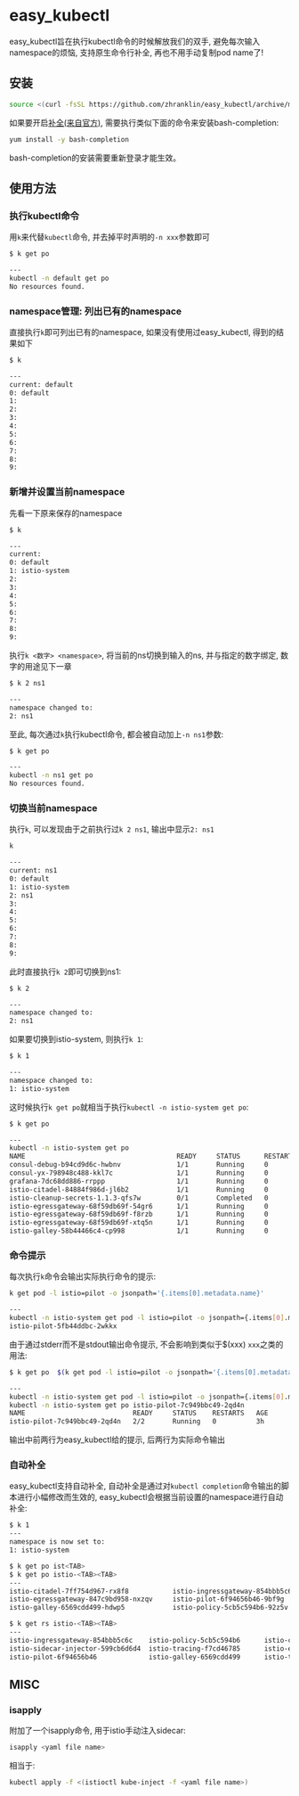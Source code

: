# easy_kubectl
easy_kubectl旨在执行kubectl命令的时候解放我们的双手, 避免每次输入namespace的烦恼, 支持原生命令行补全, 再也不用手动复制pod name了!

## 安装
```bash
source <(curl -fsSL https://github.com/zhranklin/easy_kubectl/archive/master.tar.gz | tar xzO easy_kubectl-master/install.sh)
```

如果要开启[补全(来自官方)](https://kubernetes.io/docs/reference/kubectl/cheatsheet/#kubectl-autocomplete), 需要执行类似下面的命令来安装bash-completion:

```bash
yum install -y bash-completion
```

bash-completion的安装需要重新登录才能生效。

## 使用方法
### 执行kubectl命令

用`k`来代替`kubectl`命令, 并去掉平时声明的`-n xxx`参数即可

```bash
$ k get po

---
kubectl -n default get po
No resources found.
```

### namespace管理: 列出已有的namespace
直接执行`k`即可列出已有的namespace, 如果没有使用过easy_kubectl, 得到的结果如下

```bash
$ k

---
current: default
0: default
1:
2:
3:
4:
5:
6:
7:
8:
9:
```

### 新增并设置当前namespace
先看一下原来保存的namespace

```bash
$ k

---
current:
0: default
1: istio-system
2:
3:
4:
5:
6:
7:
8:
9:
```

执行`k <数字> <namespace>`, 将当前的ns切换到输入的ns, 并与指定的数字绑定, 数字的用途见下一章

```bash
$ k 2 ns1

---
namespace changed to:
2: ns1
```

至此, 每次通过`k`执行kubectl命令, 都会被自动加上`-n ns1`参数:

```bash
$ k get po

---
kubectl -n ns1 get po
No resources found.
```

### 切换当前namespace

执行`k`, 可以发现由于之前执行过`k 2 ns1`, 输出中显示`2: ns1`

```bash
k

---
current: ns1
0: default
1: istio-system
2: ns1
3:
4:
5:
6:
7:
8:
9:
```

此时直接执行`k 2`即可切换到ns1:

```bash
$ k 2

---
namespace changed to:
2: ns1
```

如果要切换到istio-system, 则执行`k 1`:

```bash
$ k 1

---
namespace changed to:
1: istio-system
```

这时候执行`k get po`就相当于执行`kubectl -n istio-system get po`:

```bash
$ k get po

---
kubectl -n istio-system get po
NAME                                      READY     STATUS      RESTARTS   AGE
consul-debug-b94cd9d6c-hwbnv              1/1       Running     0          4d
consul-yx-798948c488-kkl7c                1/1       Running     0          5d
grafana-7dc68dd886-rrppp                  1/1       Running     0          6d
istio-citadel-84884f986d-jl6b2            1/1       Running     0          6d
istio-cleanup-secrets-1.1.3-qfs7w         0/1       Completed   0          6d
istio-egressgateway-68f59db69f-54gr6      1/1       Running     0          1h
istio-egressgateway-68f59db69f-f8rzb      1/1       Running     0          3h
istio-egressgateway-68f59db69f-xtq5n      1/1       Running     0          6d
istio-galley-58b44466c4-cp998             1/1       Running     0          6d
```

### 命令提示

每次执行`k`命令会输出实际执行命令的提示:

```bash
k get pod -l istio=pilot -o jsonpath='{.items[0].metadata.name}'

---
kubectl -n istio-system get pod -l istio=pilot -o jsonpath={.items[0].metadata.name}
istio-pilot-5fb44ddbc-2wkkx
```

由于通过stderr而不是stdout输出命令提示, 不会影响到类似于$(xxx) `xxx`之类的用法:

```bash
$ k get po  $(k get pod -l istio=pilot -o jsonpath='{.items[0].metadata.name}')

---
kubectl -n istio-system get pod -l istio=pilot -o jsonpath={.items[0].metadata.name}
kubectl -n istio-system get po istio-pilot-7c949bbc49-2qd4n
NAME                           READY     STATUS    RESTARTS   AGE
istio-pilot-7c949bbc49-2qd4n   2/2       Running   0          3h
```

输出中前两行为easy_kubectl给的提示, 后两行为实际命令输出

### 自动补全
easy_kubectl支持自动补全, 自动补全是通过对`kubectl completion`命令输出的脚本进行小幅修改而生效的, easy_kubectl会根据当前设置的namespace进行自动补全:

```bash
$ k 1
---
namespace is now set to:
1: istio-system

$ k get po ist<TAB>
$ k get po istio-<TAB><TAB>
---
istio-citadel-7ff754d967-rx8f8           istio-ingressgateway-854bbb5c6c-jk7b5    istio-sidecar-injector-599cb6d6d4-86b6r
istio-egressgateway-847c9bd958-nxzqv     istio-pilot-6f94656b46-9bf9g             istio-telemetry-5c4867756d-2v4gf
istio-galley-6569cdd499-hdwp5            istio-policy-5cb5c594b6-92z5v            istio-tracing-f7cd46785-k8z6d

$ k get rs istio-<TAB><TAB>
---
istio-ingressgateway-854bbb5c6c    istio-policy-5cb5c594b6      istio-citadel-7ff754d967           
istio-sidecar-injector-599cb6d6d4  istio-tracing-f7cd46785      istio-egressgateway-847c9bd958
istio-pilot-6f94656b46             istio-galley-6569cdd499      istio-telemetry-5c4867756d
```

## MISC
### isapply
附加了一个isapply命令, 用于istio手动注入sidecar:

```bash
isapply <yaml file name>
```

相当于:

```bash
kubectl apply -f <(istioctl kube-inject -f <yaml file name>)
```
